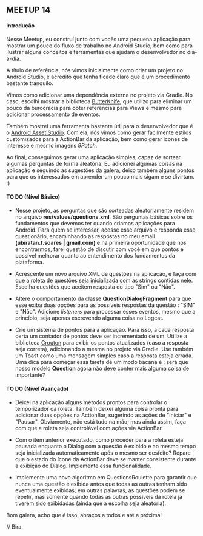 ## MEETUP 14

#### Introdução

Nesse Meetup, eu construí junto com vocês uma pequena aplicação para mostrar um pouco do fluxo de trabalho no Android Studio, bem como para ilustrar alguns conceitos e ferramentas que ajudam o desenvolvedor no dia-a-dia.

A título de referência, nós vimos inicialmente como criar um projeto no Android Studio, e acredito que tenha ficado claro que é um procedimento bastante tranquilo.

Vimos como adicionar uma dependência externa no projeto via Gradle. No caso, escolhi mostrar a biblioteca [ButterKnife](http://jakewharton.github.io/butterknife/), que utilizo para eliminar um pouco da burocracia para obter referências para Views e mesmo para adicionar processamento de eventos.

Também mostrei uma ferramenta bastante útil para o desenvolvedor que é o [Android Asset Studio](http://android-ui-utils.googlecode.com/hg/asset-studio/dist/index.html). Com ela, nós vimos como gerar facilmente estilos customizados para a ActionBar da aplicação, bem como gerar ícones de interesse e mesmo imagens *9Patch*.

Ao final, conseguimos gerar uma aplicação simples, capaz de sortear algumas perguntas de forma aleatória. Eu adicionei algumas coisas na aplicação e seguindo as sugestões da galera, deixo também alguns pontos para que os interessados em aprender um pouco mais sigam e se divirtam. :)

#### TO DO (Nível Básico)

* Nesse projeto, as perguntas que são sorteadas aleatoriamente residem no arquivo **res/values/questions.xml**. São perguntas básicas sobre os fundamentos que devemos ter quando criamos aplicações para Android. Para quem se interessar, acesse esse arquivo e responda esse questionário, encaminhando as respostas no meu email **(ubiratan.f.soares | gmail.com)** e na primeira oportunidade que nos encontrarmos, farei questão de discutir com você em que pontos é possível melhorar quanto ao entendimento dos fundamentos da plataforma.

* Acrescente um novo arquivo XML de questões na aplicação, e faça com que a roleta de questões seja inicializada com as strings contidas nele. Escolha questões que aceitem resposta do tipo "Sim" ou "Não". 

* Altere o comportamento da classe **QuestionDialogFragment** para que esse exiba duas opções para as possíveis respostas da questão : "SIM" e "Não". Adicione *listeners* para processar esses eventos, mesmo que a princípio, seja apenas escrevendo alguma coisa no Logcat.

* Crie um sistema de pontos para a aplicação. Para isso, a cada resposta certa um contador de pontos deve ser incrementado de um. Utilize a biblioteca [Crouton](https://github.com/keyboardsurfer/Crouton ) para exibir os pontos atualizados (caso a resposta seja correta), adicionando a mesma no projeto via Gradle. Use também um Toast como uma mensagem simples caso a resposta esteja errada. Uma dica para começar essa tarefa de um modo bacana é : será que nosso modelo **Question** agora não deve conter mais alguma coisa de importante?

#### TO DO (Nível Avançado)

* Deixei na aplicação alguns métodos prontos para controlar o temporizador da roleta. Também deixei alguma coisa pronta para adicionar duas opções na ActionBar, sugerindo as ações de "Iniciar" e "Pausar". Obviamente, não está tudo na mão; mas ainda assim, faça com que a roleta seja controlável com ações via ActionBar.

* Com o item anterior executado, como proceder para a roleta esteja pausada enquanto o Dialog com a questão é exibido e ao mesmo tempo seja inicializada automaticamente após o mesmo ser desfeito? Repare que o estado do ícone da ActionBar deve se manter consistente durante a exibição do Dialog. Implemente essa funcionalidade.

* Implemente uma novo algoritmo em QuestionsRoulette para garantir que nunca uma questão é exibida antes que todas as outras tenham sido eventualmente exibidas; em outras palavras, as questões podem se repetir, mas somente quando todas as outras possíveis da rotela já tiverem sido exibidadas (ainda que a escolha seja aleatória).

Bom galera, acho que é isso, abraços a todos e até a próxima!

// Bira


